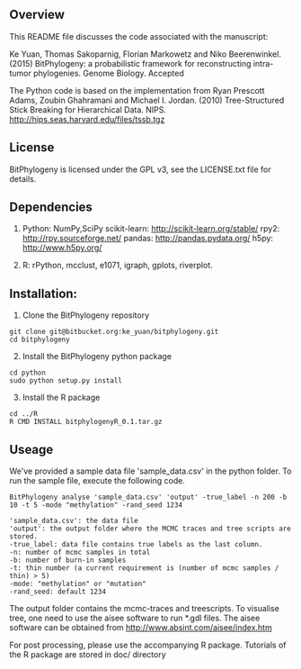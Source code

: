 ## Overview

This README file discusses the code associated with the manuscript:

Ke Yuan, Thomas Sakoparnig, Florian Markowetz and Niko Beerenwinkel. (2015) 
BitPhylogeny: a probabilistic framework for reconstructing intra-tumor phylogenies. Genome Biology. Accepted

The Python code is based on the implementation from 
Ryan Prescott Adams, Zoubin Ghahramani and Michael I. Jordan. (2010)
Tree-Structured Stick Breaking for Hierarchical Data. NIPS.
http://hips.seas.harvard.edu/files/tssb.tgz

## License

BitPhylogeny is licensed under the GPL v3, see the LICENSE.txt file for details.


## Dependencies

1. Python:
   NumPy,SciPy
   scikit-learn: http://scikit-learn.org/stable/ 
   rpy2: http://rpy.sourceforge.net/ 
   pandas: http://pandas.pydata.org/
   h5py: http://www.h5py.org/

2. R:
   rPython, mcclust, e1071, igraph, gplots, riverplot.


## Installation:

1.  Clone the BitPhylogeny repository 
```
git clone git@bitbucket.org:ke_yuan/bitphylogeny.git 
cd bitphylogeny
```
2.  Install the BitPhylogeny python package
```
cd python
sudo python setup.py install
```
3.  Install the R package
```
cd ../R
R CMD INSTALL bitphylogenyR_0.1.tar.gz
```

## Useage
We've provided a sample data file 'sample_data.csv' in the python folder. To run the sample file, execute the following code. 
```
BitPhylogeny analyse 'sample_data.csv' 'output' -true_label -n 200 -b 10 -t 5 -mode "methylation" -rand_seed 1234 
```
```
'sample_data.csv': the data file
'output': the output folder where the MCMC traces and tree scripts are stored.
-true_label: data file contains true labels as the last column.
-n: number of mcmc samples in total 
-b: number of burn-in samples
-t: thin number (a current requirement is (number of mcmc samples / thin) > 5)
-mode: "methylation" or "mutation"
-rand_seed: default 1234
```
The output folder contains the mcmc-traces and treescripts. To visualise tree, one need to use the aisee software to run *.gdl files. The aisee software can be obtained from http://www.absint.com/aisee/index.htm
 
For post processing, please use the accompanying R package. Tutorials of the R package are stored in doc/ directory 



